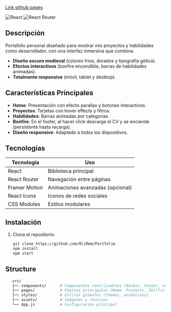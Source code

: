 [Link github pages](https://github.com/0liRem/Portfolio)

![React](https://img.shields.io/badge/React-18.2.0-blue.svg)
![React Router](https://img.shields.io/badge/React_Router-6.14.2-CA4245.svg)

##  Descripción
Portafolio personal diseñado para mostrar mis proyectos y habilidades como desarrollador, con una interfaz inmersiva que combina:
- **Diseño oscuro medieval** (colores frios, dorados y tipografía gótica).
- **Efectos interactivos** (bonfire encendible, barras de habilidades animadas).
- **Totalmente responsive** (móvil, tablet y desktop).

##  Características Principales
- **Home**: Presentación con efecto parallax y botones interactivos.
- **Proyectos**: Tarjetas con hover effects y filtros.
- **Habilidades**: Barras animadas por categorías.
- **Bonfire**: En el footer, al hacer click descarga el CV y se enciende (persistente hasta recarga).
- **Diseño responsive**: Adaptado a todos los dispositivos.

##  Tecnologías
| Tecnología         | Uso                              |
|--------------------|----------------------------------|
| React              | Biblioteca principal            |
| React Router       | Navegación entre páginas        |
| Framer Motion      | Animaciones avanzadas (opcional)|
| React Icons        | Iconos de redes sociales        |
| CSS Modules        | Estilos modulares               |


##  Instalación
1. Clona el repositorio:
   ```bash
   git clone https://github.com/0liRem/Portfolio
   npm install
   npm start
##  Structure

   ```bash
      src/
      ├── components/      # Componentes reutilizables (Navbar, Footer, etc.)
      ├── pages/           # Páginas principales (Home, Projects, Skills)
      ├── styles/          # Estilos globales (themes, animations)
      ├── assets/          # Imágenes y recursos
      └── App.js           # Configuración principal

